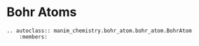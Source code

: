 # Bohr Atoms

```{eval-rst}
.. autoclass:: manim_chemistry.bohr_atom.bohr_atom.BohrAtom
    :members:

```